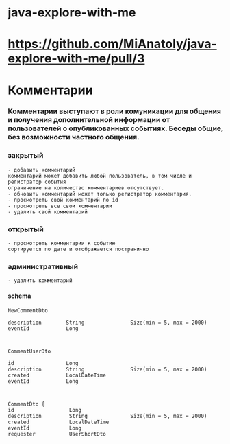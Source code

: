 # java-explore-with-me

# https://github.com/MiAnatoly/java-explore-with-me/pull/3

# Комментарии
### Комментарии выступают в роли комуникации для общения и получения дополнительной информации от пользователей о опубликованных событиях. Беседы общие, без возможности частного общения.

###    закрытый
    - добавить комментарий
    комментарий может добавить любой пользователь, в том числе и регистратор события
    ограничение на количество комментариев отсутствует.
    - обновить комментарий может только регистратор комментария.
    - просмотреть свой комментарий по id
    - просмотреть все свои комментарии
    - удалить свой комментарий

###    открытый
    - просмотреть комментарии к событию 
    сортируется по дате и отображается постранично 

###    административный
    - удалить комментарий

#### schema

    NewCommentDto

    description        String               Size(min = 5, max = 2000)
    eventId            Long             
#
    CommentUserDto 

    id                 Long            
    description        String               Size(min = 5, max = 2000)
    created            LocalDateTime
    eventId            Long 
#
    CommentDto {
    id                  Long
    description         String              Size(min = 5, max = 2000)
    created             LocalDateTime
    eventId             Long
    requester           UserShortDto

    
    